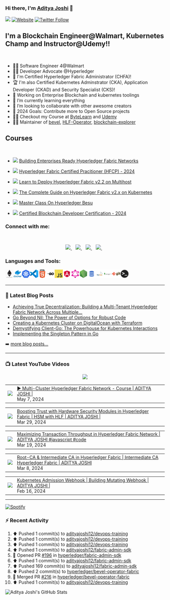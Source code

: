 ### Hi there, I'm [Aditya Joshi][website] 👋
![](https://komarev.com/ghpvc/?username=adityajoshi12&style=flat-square&label=PROFILE+VIEWS)
[![Website](https://img.shields.io/website?label=adityajoshi.online&style=for-the-badge&url=https%3A%2F%2Fadityajoshi.online)](https://adityajoshi.online)
[![Twitter Follow](https://img.shields.io/twitter/follow/adityaajoshi12?color=1DA1F2&logo=twitter&style=for-the-badge)](https://twitter.com/intent/follow?original_referer=https%3A%2F%2Fgithub.com%2Fadityajoshi12&screen_name=adityaajoshi12)

## I'm a Blockchain Engineer@Walmart, Kubernetes Champ and Instructor@Udemy!!
<br>

- 👨‍💻 Software Engineer 4@Walmart
- 👨‍💻 Developer Advocate @Hyperledger
- 🔭 I'm Certified Hyperledger Fabric Administrator (CHFA)!
- 🏆 I'm also Certified Kubernetes Adminstrator (CKA), Application Developer (CKAD) and Security Specialist (CKS)!
- 🥅 Working on Enterprise Blockchain and kubernetes toolings
- 🌱 I’m currently learning everything
- 👯 I’m looking to collaborate with other awesome creators
- 🥅 2024 Goals: Contribute more to Open Source projects
- 👨‍💻 Checkout my Course at [ByteLearn](https://courses.bytelearn.in/s/store) and [Udemy](https://www.udemy.com/user/aditya-joshi-9/)
- 🦸‍♂️ Maintainer of [bevel](https://github.com/hyperledger/bevel), [HLF-Operator](https://github.com/hyperledger/bevel-operator-fabric), [blockchain-explorer](https://github.com/hyperledger-labs/blockchain-explorer)

## Courses
<br>

- <img src="https://d502jbuhuh9wk.cloudfront.net/courses/651a3f0ce4b05be61a8c93b5/651a3f0ce4b05be61a8c93b5_scaled_cover.jpg" width="100px"/> [Building Enterprises Ready Hyperledger Fabric Networks](https://courses.bytelearn.in/courses/Building-Enterprises-Ready-Hyperledger-Fabric-Networks-651a3f0ce4b05be61a8c93b5-651a3f0ce4b05be61a8c93b5)
- <img src="https://d502jbuhuh9wk.cloudfront.net/courses/6582a990e4b0f762acd78a07/6582a990e4b0f762acd78a07_scaled_cover.jpg" width="100px"/> [Hyperledger Fabric Certified Pracitioner (HFCP) - 2024](https://courses.bytelearn.in/courses/Hyperledger-Fabric-Certified-Practitioner-HFCP-6582a990e4b0f762acd78a07)
- <img src="https://img-c.udemycdn.com/course/240x135/3741540_d31f_4.jpg" width="100px"/> [Learn to Deploy Hyperledger Fabric v2.2 on Multihost](https://udemy.com/course/learn-to-deploy-hyperledger-fabric-v22-on-multihost/)

- <img src="https://img-c.udemycdn.com/course/240x135/3970920_6f16_4.jpg" width="100px"/> [The Complete Guide on Hyperledger Fabric v2.x on Kubernetes](https://www.udemy.com/course/hyperledger-fabric-on-kubernetes-complete-guide)

- <img src="https://img-c.udemycdn.com/course/240x135/3815532_1edc_2.jpg" width="100px"/> [Master Class On Hyperledger Besu](https://udemy.com/course/hyperledger-besu-master-class)

- <img src="https://img-c.udemycdn.com/course/240x135/3814476_e3c7.jpg" width="100px"/> [Certified Blockchain Developer Certification - 2024](https://www.udemy.com/course/certified-blockchain-developer-certification)



### Connect with me:
<br>
<p align='center'>

  <a target="_blank" rel="noopener noreferrer" href="https://twitter.com/adityaajoshi12">
    <img src="https://img.shields.io/badge/Twitter-1DA1F2?style=for-the-badge&logo=twitter&logoColor=white" />        
  </a>&nbsp;&nbsp;
  
  <a target="_blank" rel="noopener noreferrer" href="https://www.linkedin.com/in/adityajoshi12/">
    <img src="https://img.shields.io/badge/linkedin-%230077B5.svg?&style=for-the-badge&logo=linkedin&logoColor=white" />
  </a>&nbsp;&nbsp;
  
  <a target="_blank" rel="noopener noreferrer" href="https://www.instagram.com/joshiaditya12/">
    <img src="https://img.shields.io/badge/Instagram-E4405F?style=for-the-badge&logo=stack-overflow&logoColor=white" />
  </a>&nbsp;&nbsp;
  
  <a target="_blank" rel="noopener noreferrer" href="https://t.me/adityajoshi12">
    <img src="https://img.shields.io/badge/Telegram-2CA5E0?style=for-the-badge&logo=telegram&logoColor=white" />        
  </a>&nbsp;&nbsp;
</p>



### Languages and Tools:

[<img align="left" alt="Visual Studio Code" width="26px" src="https://raw.githubusercontent.com/github/explore/80688e429a7d4ef2fca1e82350fe8e3517d3494d/topics/ethereum/ethereum.png" />](https://www.ethereum.org/)

[<img align="left" alt="Visual Studio Code" width="26px" src="https://raw.githubusercontent.com/github/explore/80688e429a7d4ef2fca1e82350fe8e3517d3494d/topics/docker/docker.png" />](https://www.docker.com/)

[<img align="left" alt="Visual Studio Code" width="26px" src="https://raw.githubusercontent.com/github/explore/80688e429a7d4ef2fca1e82350fe8e3517d3494d/topics/kubernetes/kubernetes.png" />](https://kubernetes.io/)

[<img align="left" alt="Visual Studio Code" width="26px" src="https://raw.githubusercontent.com/github/explore/80688e429a7d4ef2fca1e82350fe8e3517d3494d/topics/visual-studio-code/visual-studio-code.png" />](https://code.visualstudio.com/)
[<img align="left" alt="HTML5" width="26px" src="https://raw.githubusercontent.com/github/explore/80688e429a7d4ef2fca1e82350fe8e3517d3494d/topics/html/html.png" />](https://en.wikipedia.org/wiki/html)

[<img align="left" alt="golang" width="26px" src="https://raw.githubusercontent.com/github/explore/80688e429a7d4ef2fca1e82350fe8e3517d3494d/topics/go/go.png" />](https://go.dev)
[<img align="left" alt="JavaScript" width="26px" src="https://raw.githubusercontent.com/github/explore/80688e429a7d4ef2fca1e82350fe8e3517d3494d/topics/javascript/javascript.png" />](https://www.javascript.com/)
[<img align="left" alt="Angular" width="26px" src="https://raw.githubusercontent.com/github/explore/80688e429a7d4ef2fca1e82350fe8e3517d3494d/topics/angular/angular.png" />](https://angular.io)

[<img align="left" alt="GraphQL" width="26px" src="https://raw.githubusercontent.com/github/explore/80688e429a7d4ef2fca1e82350fe8e3517d3494d/topics/graphql/graphql.png" />](https://graphql.org)
[<img align="left" alt="Node.js" width="26px" src="https://raw.githubusercontent.com/github/explore/80688e429a7d4ef2fca1e82350fe8e3517d3494d/topics/nodejs/nodejs.png" />](https://nodejs.org)
[<img align="left" alt="SQL" width="26px" src="https://raw.githubusercontent.com/github/explore/80688e429a7d4ef2fca1e82350fe8e3517d3494d/topics/sql/sql.png" />](https://en.wikipedia.org/wiki/sql)
[<img align="left" alt="MySQL" width="26px" src="https://raw.githubusercontent.com/github/explore/80688e429a7d4ef2fca1e82350fe8e3517d3494d/topics/mysql/mysql.png" />](https://mysql.com)
[<img align="left" alt="MongoDB" width="26px" src="https://raw.githubusercontent.com/github/explore/80688e429a7d4ef2fca1e82350fe8e3517d3494d/topics/mongodb/mongodb.png" />](https://mongodb.com)
[<img align="left" alt="Git" width="26px" src="https://raw.githubusercontent.com/github/explore/80688e429a7d4ef2fca1e82350fe8e3517d3494d/topics/git/git.png" />](https://git-scm.com)

[<img align="left" alt="Terminal" width="26px" src="https://raw.githubusercontent.com/github/explore/80688e429a7d4ef2fca1e82350fe8e3517d3494d/topics/terminal/terminal.png" />](https://en.wikipedia.org/wiki/computer_terminal)

<br />
<br />

---

### 📕 Latest Blog Posts

<!-- BLOG-POST-LIST:START -->
- [Achieving True Decentralization: Building a Multi-Tenant Hyperledger Fabric Network Across Multiple…](https://medium.com/coinmonks/achieving-true-decentralization-building-a-multi-tenant-hyperledger-fabric-network-across-multiple-1e085ddaea50?source=rss-63332736e4ac------2)
- [Go Beyond Nil: The Power of Options for Robust Code](https://levelup.gitconnected.com/go-beyond-nil-the-power-of-options-for-robust-code-f9cc3d568546?source=rss-63332736e4ac------2)
- [Creating a Kubernetes Cluster on DigitalOcean with Terraform](https://levelup.gitconnected.com/creating-a-kubernetes-cluster-on-digitalocean-with-terraform-78de18d53681?source=rss-63332736e4ac------2)
- [Demystifying Client-Go: The Powerhouse for Kubernetes Interactions](https://levelup.gitconnected.com/demystifying-client-go-the-powerhouse-for-kubernetes-interactions-44baa6d4d787?source=rss-63332736e4ac------2)
- [Implementing the Singleton Pattern in Go](https://levelup.gitconnected.com/implementing-the-singleton-pattern-in-go-7e0f8e88c82c?source=rss-63332736e4ac------2)
<!-- BLOG-POST-LIST:END -->

➡️ [more blog posts...](https://medium.com/@adityaprakashjoshi1)

---

### 📺 Latest YouTube Videos

<div align="center">

[<img src="https://img.shields.io/badge/-Subscribe-red?style=for-the-badge&logo=youtube&logoColor=white"/>](https://www.youtube.com/channel/UCL0SMt31uGzKqbKCQ7Zprxg?sub_confirmation=1)

</div>

<!-- YOUTUBE:START --><table><tr><td><a href="https://www.youtube.com/watch?v=USVFyhgO1Bo"><img width="140px" src="https://i.ytimg.com/vi/USVFyhgO1Bo/mqdefault.jpg"></a></td>
<td><a href="https://www.youtube.com/watch?v=USVFyhgO1Bo">▶ Multi-Cluster Hyperledger Fabric Network - Course | ADITYA JOSHI |</a><br/>May 7, 2024</td></tr></table>
<table><tr><td><a href="https://www.youtube.com/watch?v=sYVAqijlz30"><img width="140px" src="https://i.ytimg.com/vi/sYVAqijlz30/mqdefault.jpg"></a></td>
<td><a href="https://www.youtube.com/watch?v=sYVAqijlz30">Boosting Trust with Hardware Security Modules in Hyperledger Fabric | HSM with HLF | ADITYA JOSHI |</a><br/>Mar 29, 2024</td></tr></table>
<table><tr><td><a href="https://www.youtube.com/watch?v=1GAwKFUPKV4"><img width="140px" src="https://i.ytimg.com/vi/1GAwKFUPKV4/mqdefault.jpg"></a></td>
<td><a href="https://www.youtube.com/watch?v=1GAwKFUPKV4">Maximizing Transaction Throughput in Hyperledger Fabric Network | ADITYA JOSHI  #javascript #code</a><br/>Mar 19, 2024</td></tr></table>
<table><tr><td><a href="https://www.youtube.com/watch?v=ZF7vyVbnS5g"><img width="140px" src="https://i.ytimg.com/vi/ZF7vyVbnS5g/mqdefault.jpg"></a></td>
<td><a href="https://www.youtube.com/watch?v=ZF7vyVbnS5g">Root-CA &amp; Intermediate CA in Hyperledger Fabric | Intermediate CA Hyperledger Fabric | ADITYA JOSHI</a><br/>Mar 8, 2024</td></tr></table>
<table><tr><td><a href="https://www.youtube.com/watch?v=Wz_A6fm1Dgs"><img width="140px" src="https://i.ytimg.com/vi/Wz_A6fm1Dgs/mqdefault.jpg"></a></td>
<td><a href="https://www.youtube.com/watch?v=Wz_A6fm1Dgs">Kubernetes Admission Webhook | Building Mutating Webhook | ADITYA JOSHI |</a><br/>Feb 16, 2024</td></tr></table>
<!-- YOUTUBE:END -->


---

[![Spotify](https://spotify-adityajoshi12.vercel.app/api/spotify)](https://open.spotify.com/user/skoldlhi3ffyvmx2ev5b8furk)


### :zap: Recent Activity

<!--RECENT_ACTIVITY:start-->
1. ⬆️ Pushed 1 commit(s) to [adityajoshi12/devops-training](https://github.com/adityajoshi12/devops-training)
2. ⬆️ Pushed 1 commit(s) to [adityajoshi12/devops-training](https://github.com/adityajoshi12/devops-training)
3. ⬆️ Pushed 1 commit(s) to [adityajoshi12/devops-training](https://github.com/adityajoshi12/devops-training)
4. ⬆️ Pushed 1 commit(s) to [adityajoshi12/fabric-admin-sdk](https://github.com/adityajoshi12/fabric-admin-sdk)
5. 💪 Opened PR [#196](https://github.com/hyperledger/fabric-admin-sdk/pull/196) in [hyperledger/fabric-admin-sdk](https://github.com/hyperledger/fabric-admin-sdk)
6. ⬆️ Pushed 1 commit(s) to [adityajoshi12/fabric-admin-sdk](https://github.com/adityajoshi12/fabric-admin-sdk)
7. ⬆️ Pushed 169 commit(s) to [adityajoshi12/fabric-admin-sdk](https://github.com/adityajoshi12/fabric-admin-sdk)
8. ⬆️ Pushed 2 commit(s) to [hyperledger/bevel-operator-fabric](https://github.com/hyperledger/bevel-operator-fabric)
9. 🎉 Merged PR [#216](https://github.com/hyperledger/bevel-operator-fabric/pull/216) in [hyperledger/bevel-operator-fabric](https://github.com/hyperledger/bevel-operator-fabric)
10. ⬆️ Pushed 1 commit(s) to [adityajoshi12/devops-training](https://github.com/adityajoshi12/devops-training)
<!--RECENT_ACTIVITY:end-->


<p align='center'>
<a href="https://github-readme-stats-cqs1s6mnh-adityajoshi12.vercel.app/api?username=adityajoshi12&show_icons=true&hide_border=true&count_private=true" target="_blank" rel="noopener noreferrer">
  <img align="left" alt="Aditya Joshi's GitHub Stats" src="https://github-readme-stats-cqs1s6mnh-adityajoshi12.vercel.app/api?username=adityajoshi12&show_icons=true&hide_border=true&count_private=true" />
</a>
</p>



[website]: https://adityajoshi.online
[course]: https://courses.bytelearn.in/s/store
[twitter]: https://twitter.com/adityaajoshi12
[instagram]: https://instagram.com/aditya_joshi_official
[linkedin]: https://linkedin.com/in/adityajoshi12

